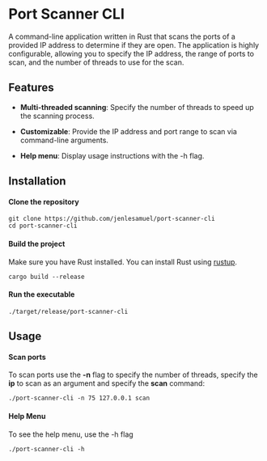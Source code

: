 # Port Scanner CLI
A command-line application written in Rust that scans the ports of a provided IP address to determine if they are open. The application is highly configurable, allowing you to specify the IP address, the range of ports to scan, and the number of threads to use for the scan.

## Features
- **Multi-threaded scanning**: Specify the number of threads to speed up the scanning process.

- **Customizable**: Provide the IP address and port range to scan via command-line arguments.

- **Help menu**: Display usage instructions with the -h flag.

## Installation
#### Clone the repository
```shell
git clone https://github.com/jenlesamuel/port-scanner-cli
cd port-scanner-cli
```

#### Build the project
Make sure you have Rust installed. You can install Rust using [rustup](https://rustup.rs/).
```shell
cargo build --release
```

#### Run the executable
```shell
./target/release/port-scanner-cli
```

## Usage

#### Scan ports
To scan ports use the **-n** flag to specify the number of threads, specify the **ip** to scan as an argument and specify the **scan** command:
```shell
./port-scanner-cli -n 75 127.0.0.1 scan
```

#### Help Menu
To see the help menu, use the -h flag
```shell
./port-scanner-cli -h
```
